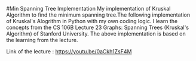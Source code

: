 #Min Spanning Tree Implementation
My implementation of Kruskal Algorithm to find the minimum spanning tree.The following implementation of Kruskal's Alogrithm
in Python with my own coding logic. I learn the concepts from the CS 106B Lecture 23 Graphs: Spanning Trees (Kruskal's Algorithm) 
of Stanford University. The above implementation is based on the learning from the lecture.

Link of the lecture : https://youtu.be/0aCkh1ZsF4M

